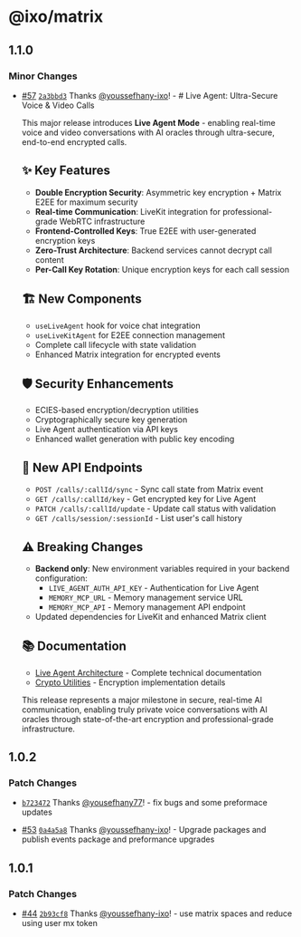 # @ixo/matrix

## 1.1.0

### Minor Changes

- [#57](https://github.com/ixoworld/ixo-oracles-boilerplate/pull/57) [`2a3bbd3`](https://github.com/ixoworld/ixo-oracles-boilerplate/commit/2a3bbd3267e1ce9a413eba4a30757e92ee8fa87b) Thanks [@youssefhany-ixo](https://github.com/youssefhany-ixo)! - # Live Agent: Ultra-Secure Voice & Video Calls

  This major release introduces **Live Agent Mode** - enabling real-time voice and video conversations with AI oracles through ultra-secure, end-to-end encrypted calls.

  ## ✨ Key Features

  - **Double Encryption Security**: Asymmetric key encryption + Matrix E2EE for maximum security
  - **Real-time Communication**: LiveKit integration for professional-grade WebRTC infrastructure
  - **Frontend-Controlled Keys**: True E2EE with user-generated encryption keys
  - **Zero-Trust Architecture**: Backend services cannot decrypt call content
  - **Per-Call Key Rotation**: Unique encryption keys for each call session

  ## 🏗️ New Components

  - `useLiveAgent` hook for voice chat integration
  - `useLiveKitAgent` for E2EE connection management
  - Complete call lifecycle with state validation
  - Enhanced Matrix integration for encrypted events

  ## 🛡️ Security Enhancements

  - ECIES-based encryption/decryption utilities
  - Cryptographically secure key generation
  - Live Agent authentication via API keys
  - Enhanced wallet generation with public key encoding

  ## 📡 New API Endpoints

  - `POST /calls/:callId/sync` - Sync call state from Matrix event
  - `GET /calls/:callId/key` - Get encrypted key for Live Agent
  - `PATCH /calls/:callId/update` - Update call status with validation
  - `GET /calls/session/:sessionId` - List user's call history

  ## ⚠️ Breaking Changes

  - **Backend only**: New environment variables required in your backend configuration:
    - `LIVE_AGENT_AUTH_API_KEY` - Authentication for Live Agent
    - `MEMORY_MCP_URL` - Memory management service URL
    - `MEMORY_MCP_API` - Memory management API endpoint
  - Updated dependencies for LiveKit and enhanced Matrix client

  ## 📚 Documentation

  - [Live Agent Architecture](./docs/architecture/calls.md) - Complete technical documentation
  - [Crypto Utilities](./packages/oracles-chain-client/docs/crypto.md) - Encryption implementation details

  This release represents a major milestone in secure, real-time AI communication, enabling truly private voice conversations with AI oracles through state-of-the-art encryption and professional-grade infrastructure.

## 1.0.2

### Patch Changes

- [`b723472`](https://github.com/ixoworld/ixo-oracles-boilerplate/commit/b72347286054e037436a8be3da3cf840f75223ca) Thanks [@yousefhany77](https://github.com/yousefhany77)! - fix bugs and some preformace updates

- [#53](https://github.com/ixoworld/ixo-oracles-boilerplate/pull/53) [`0a4a5a8`](https://github.com/ixoworld/ixo-oracles-boilerplate/commit/0a4a5a84194acb851e3824e0b74eea54f60c8257) Thanks [@youssefhany-ixo](https://github.com/youssefhany-ixo)! - Upgrade packages and publish events package and preformance upgrades

## 1.0.1

### Patch Changes

- [#44](https://github.com/ixoworld/ixo-oracles-boilerplate/pull/44) [`2b93cf8`](https://github.com/ixoworld/ixo-oracles-boilerplate/commit/2b93cf8ef3839c36f03249b9392606211a22a0db) Thanks [@youssefhany-ixo](https://github.com/youssefhany-ixo)! - use matrix spaces and reduce using user mx token
